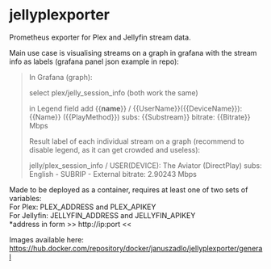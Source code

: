 # jellyplexporter

Prometheus exporter for Plex and Jellyfin stream data.  

Main use case is visualising streams on a graph in grafana with the stream info as labels (grafana panel json example in repo):  

>In Grafana (graph):
>
>select plex/jelly_session_info (both work the same)
>
>in Legend field add {{__name__}} / {{UserName}}({{DeviceName}}): {{Name}} ({{PlayMethod}}) subs: {{Substream}} bitrate: {{Bitrate}} Mbps
>
>Result label of each individual stream on a graph (recommend to disable legend, as it can get crowded and useless):
>
>jelly/plex_session_info / USER(DEVICE): The Aviator (DirectPlay) subs: English - SUBRIP - External bitrate: 2.90243 Mbps

Made to be deployed as a container, requires at least one of two sets of variables:  
For Plex: PLEX_ADDRESS and PLEX_APIKEY  
For Jellyfin: JELLYFIN_ADDRESS and JELLYFIN_APIKEY  
*address in form >> http://ip:port <<  

Images available here: https://hub.docker.com/repository/docker/januszadlo/jellyplexporter/general  
